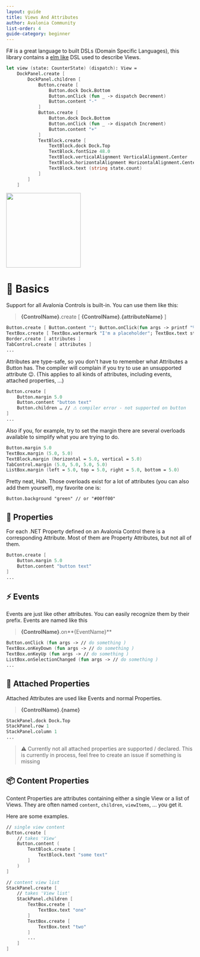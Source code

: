```yaml
---
layout: guide
title: Views And Attributes
author: Avalonia Community
list-order: 4
guide-category: beginner
---
```

F# is a great language to built DSLs (Domain Specific Languages), this library contains a [elm like](https://package.elm-lang.org/packages/elm/html/latest/) DSL used to describe Views.

```fsharp
let view (state: CounterState) (dispatch): View =
    DockPanel.create [
        DockPanel.children [
            Button.create [
                Button.dock Dock.Bottom
                Button.onClick (fun _ -> dispatch Decrement)
                Button.content "-"
            ]
            Button.create [
                Button.dock Dock.Bottom
                Button.onClick (fun _ -> dispatch Increment)
                Button.content "+"
            ]
            TextBlock.create [
                TextBlock.dock Dock.Top
                TextBlock.fontSize 48.0
                TextBlock.verticalAlignment VerticalAlignment.Center
                TextBlock.horizontalAlignment HorizontalAlignment.Center
                TextBlock.text (string state.count)
            ]
        ]
    ]
```

<img width="200" src="https://raw.githubusercontent.com/AvaloniaCommunity/Avalonia.FuncUI/master/github/img/counter_screenshot.png"/>

# 🔰 Basics

Support for all Avalonia Controls is built-in. You can use them like this:
> **{ControlName}**.create [ **{ControlName}**.**{attributeName}** ]

```fsharp
Button.create [ Button.content ""; Button.onClick(fun args -> printf "%A" args) ]
TextBox.create [ TextBox.watermark "I'm a placeholder"; TextBox.text state.textboxValue ]
Border.create [ attributes ]
TabControl.create [ attributes ]
...
```

Attributes are type-safe, so you don't have to remember what Attributes a Button has. The compiler will complain if you try to use an unsupported attribute 😉. (This applies to all kinds of attributes, including events, attached properties, ...)

```fsharp
Button.create [
    Button.margin 5.0
    Button.content "button text"
    Button.children … // ⚠ compiler error - not supported on button
]
...
```

Also if you, for example, try to set the margin there are several overloads available to simplify what you are trying to do.

```fsharp
Button.margin 5.0
TextBox.margin (5.0, 5.0)
TextBlock.margin (horizontal = 5.0, vertical = 5.0)
TabControl.margin (5.0, 5.0, 5.0, 5.0)
ListBox.margin (left = 5.0, top = 5.0, right = 5.0, bottom = 5.0)
```
Pretty neat, Hah. Those overloads exist for a lot of attributes (you can also add them yourself), my favorite one is:
```
Button.background "green" // or "#00ff00"
```
## 🔧 Properties
For each .NET Property defined on an Avalonia Control there is a corresponding Attribute. Most of them are Property Attributes, but not all of them.

```fsharp
Button.create [
    Button.margin 5.0
    Button.content "button text"
]
...
```

## ⚡ Events
Events are just like other attributes. You can easily recognize them by their prefix. Events are named like this
> **{ControlName}**.on**{EventName}**
```fsharp
Button.onClick (fun args -> // do something )
TextBox.onKeyDown (fun args -> // do something )
TextBox.onKeyUp (fun args -> // do something )
ListBox.onSelectionChanged (fun args -> // do something )
...
```
## 🧲 Attached Properties
Attached Attributes are used like Events and normal Properties.
> **{ControlName}**.**{name}**
```fsharp
StackPanel.dock Dock.Top
StackPanel.row 1
StackPanel.column 1
...
```
> ⚠ Currently not all attached properties are supported / declared. This is currently in process, feel free to create an issue if something is missing

## 📦 Content Properties
Content Properties are attributes containing either a single View or a list of Views. They are often named `content`, `children`, `viewItems`, … you get it.

Here are some examples.
``` fsharp
// single view content
Button.create [
    // takes 'View'
    Button.content (
        TextBlock.create [
            TextBlock.text "some text"
        ]
    )
]

// content view list
StackPanel.create [
    // takes 'View list'
    StackPanel.children [
        TextBox.create [
            TextBox.text "one"
        ]
        TextBox.create [
            TextBox.text "two"
        ]
        ...
    ]
]

```
